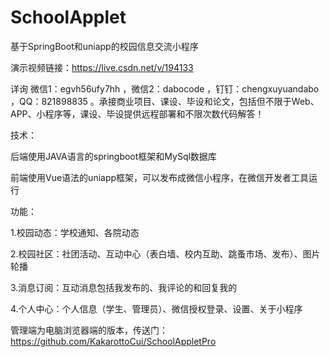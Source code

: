 # SchoolApplet
基于SpringBoot和uniapp的校园信息交流小程序

演示视频链接：https://live.csdn.net/v/194133

详询 微信1：egvh56ufy7hh ，微信2：dabocode ，钉钉：chengxuyuandabo ，QQ：821898835 。承接商业项目、课设、毕设和论文，包括但不限于Web、APP、小程序等，课设、毕设提供远程部署和不限次数代码解答！

技术：

后端使用JAVA语言的springboot框架和MySql数据库

前端使用Vue语法的uniapp框架，可以发布成微信小程序，在微信开发者工具运行


功能：

1.校园动态：学校通知、各院动态

2.校园社区：社团活动、互动中心（表白墙、校内互助、跳蚤市场、发布）、图片轮播

3.消息订阅：互动消息包括我发布的、我评论的和回复我的

4.个人中心：个人信息（学生、管理员）、微信授权登录、设置、关于小程序

管理端为电脑浏览器端的版本，传送门：https://github.com/KakarottoCui/SchoolAppletPro
